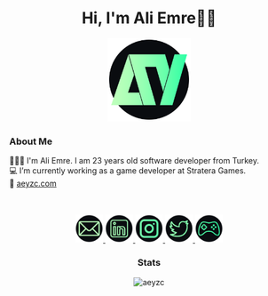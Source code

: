 # <h1 align="center">Hi, I'm Ali Emre🖐🏻<a></h1>
    
<p align="center">
    <a href="http://aeyzc.com">
         <img alt="aeyzc" src="Images/logo.png"
         width=150" height="150"></a>
</p>

<div>
<h3 align="left">About Me</h3>
👨🏻‍💻 I'm Ali Emre. I am 23 years old software developer from Turkey.<br>
💻 I’m currently working as a game developer at Stratera Games.<br>
🔗 <a href="https://www.aeyzc.com/">aeyzc.com</a> <br><br><br>

<p align="center">
   <a href="mailto:aeyazc@gmail.com">
         <img alt="Mail" src="Images/mail.png"
         width=50" height="50">
      </a>
      <a href="https://www.linkedin.com/in/aeyzc/">
         <img alt="Linkedin" src="Images/in.png"
         width=50" height="50">
      </a>
      <a href="http://instagram.com/aeyazc">
         <img alt="Instagram" src="Images/insta.png"
         width=50" height="50">
      </a>
      <a href="https://twitter.com/aeyzc">
         <img alt="Twitter" src="Images/tw.png"
         width=50" height="50">
      </a>
      <a href="https://aeyzc.itch.io/">
         <img alt="Games" src="Images/games.png"
         width=50" height="50">
      </a>
</p>

<h3 align="center">Stats</h3>
<div align="center">
<img width="340em" src="https://github-readme-streak-stats.herokuapp.com/?user=aeyzc&background=0a0c10&ring=87ffb0&fire=87ffb0&stroke=c1ffbb&date_format=j/n/Y&currStreakLabel=87ffb0&sideNums=87ffb0&sideLabels=87ffb0&dates=87ffb0&currStreakNum=87ffb0&border=87ffb0" alt="aeyzc" />
</div>
